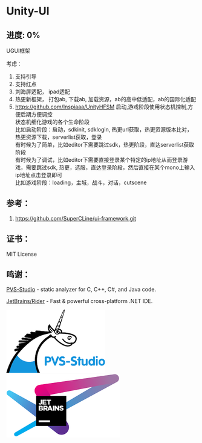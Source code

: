 # Unity-UI

## 进度: 0%
UGUI框架

考虑：
1. 支持引导
2. 支持红点
3. 刘海屏适配， ipad适配
4. 热更新框架， 打包ab, 下载ab, 加载资源，ab的高中低适配，ab的国际化适配
5. https://github.com/Inspiaaa/UnityHFSM 启动,游戏阶段使用状态机控制,方便后期方便调控      
    状态机细化游戏的各个生命阶段  
    比如启动阶段：启动，sdkinit, sdklogin, 热更url获取，热更资源版本比对，热更资源下载，serverlist获取，登录         
    有时候为了简单，比如editor下需要跳过sdk，热更阶段，直达serverlist获取阶段               
    有时候为了调试，比如editor下需要直接登录某个特定的ip地址从而登录游戏，需要跳过sdk, 热更，选服，直达登录阶段，然后直接在某个mono上输入ip地址点击登录即可           
    比如游戏阶段：loading，主城，战斗，对话，cutscene    
    
    
## 参考：
1. https://github.com/SuperCLine/ui-framework.git

## 证书：
MIT License

## 鸣谢：
[PVS-Studio](https://pvs-studio.com/pvs-studio/?utm_source=website&utm_medium=github&utm_campaign=open_source) - static analyzer for C, C++, C#, and Java code.

[JetBrains/Rider](https://www.jetbrains.com/rider/) - Fast & powerful cross-platform .NET IDE.

![](Imgs/PVS-Studio.png)  ![](Imgs/JetBrains.png) 
